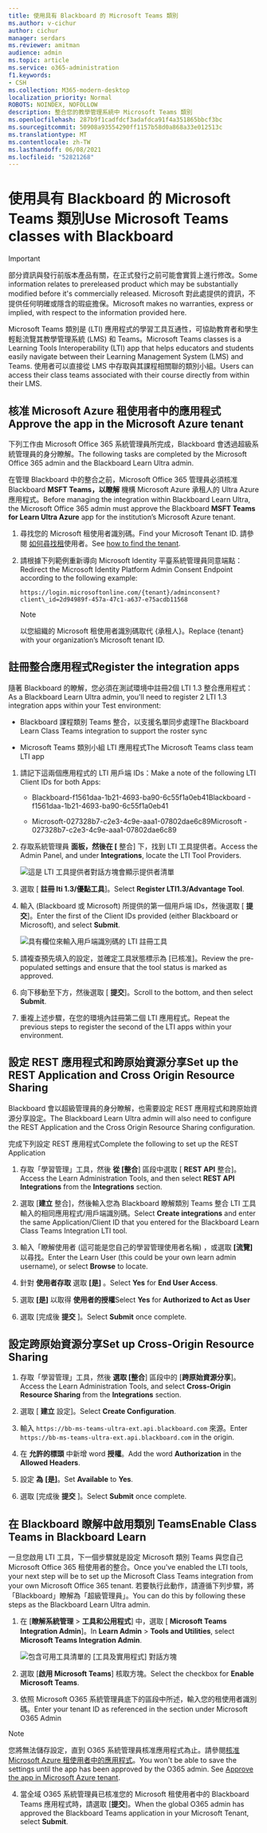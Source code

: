 ```yaml
---
title: 使用具有 Blackboard 的 Microsoft Teams 類別
ms.author: v-cichur
author: cichur
manager: serdars
ms.reviewer: amitman
audience: admin
ms.topic: article
ms.service: o365-administration
f1.keywords:
- CSH
ms.collection: M365-modern-desktop
localization_priority: Normal
ROBOTS: NOINDEX, NOFOLLOW
description: 整合您的教學管理系統中 Microsoft Teams 類別
ms.openlocfilehash: 287b9f1cadfdcf3adafdca91f4a351865bbcf3bc
ms.sourcegitcommit: 50908a93554290ff1157b58d0a868a33e012513c
ms.translationtype: MT
ms.contentlocale: zh-TW
ms.lasthandoff: 06/08/2021
ms.locfileid: "52821268"
---
```

# <a name="use-microsoft-teams-classes-with-blackboard"></a><span data-ttu-id="16433-103">使用具有 Blackboard 的 Microsoft Teams 類別</span><span class="sxs-lookup"><span data-stu-id="16433-103">Use Microsoft Teams classes with Blackboard</span></span>

> [!IMPORTANT]
> <span data-ttu-id="16433-104">部分資訊與發行前版本產品有關，在正式發行之前可能會實質上進行修改。</span><span class="sxs-lookup"><span data-stu-id="16433-104">Some information relates to prereleased product which may be substantially modified before it's commercially released.</span></span> <span data-ttu-id="16433-105">Microsoft 對此處提供的資訊，不提供任何明確或隱含的瑕疵擔保。</span><span class="sxs-lookup"><span data-stu-id="16433-105">Microsoft makes no warranties, express or implied, with respect to the information provided here.</span></span>

<span data-ttu-id="16433-106">Microsoft Teams 類別是 (LTI) 應用程式的學習工具互通性，可協助教育者和學生輕鬆流覽其教學管理系統 (LMS) 和 Teams。</span><span class="sxs-lookup"><span data-stu-id="16433-106">Microsoft Teams classes is a Learning Tools Interoperability (LTI) app that helps educators and students easily navigate between their Learning Management System (LMS) and Teams.</span></span> <span data-ttu-id="16433-107">使用者可以直接從 LMS 中存取與其課程相關聯的類別小組。</span><span class="sxs-lookup"><span data-stu-id="16433-107">Users can access their class teams associated with their course directly from within their LMS.</span></span>

## <a name="approve-the-app-in-the-microsoft-azure-tenant"></a><span data-ttu-id="16433-108">核准 Microsoft Azure 租使用者中的應用程式</span><span class="sxs-lookup"><span data-stu-id="16433-108">Approve the app in the Microsoft Azure tenant</span></span>

<span data-ttu-id="16433-109">下列工作由 Microsoft Office 365 系統管理員所完成，Blackboard 會透過超級系統管理員的身分瞭解。</span><span class="sxs-lookup"><span data-stu-id="16433-109">The following tasks are completed by the Microsoft Office 365 admin and the Blackboard Learn Ultra admin.</span></span>

<span data-ttu-id="16433-110">在管理 Blackboard 中的整合之前，Microsoft Office 365 管理員必須核准 Blackboard **MSFT Teams，以瞭解** 機構 Microsoft Azure 承租人的 Ultra Azure 應用程式。</span><span class="sxs-lookup"><span data-stu-id="16433-110">Before managing the integration within Blackboard Learn Ultra, the Microsoft Office 365 admin must approve the Blackboard **MSFT Teams for Learn Ultra Azure** app for the institution’s Microsoft Azure tenant.</span></span>

1. <span data-ttu-id="16433-111">尋找您的 Microsoft 租使用者識別碼。</span><span class="sxs-lookup"><span data-stu-id="16433-111">Find your Microsoft Tenant ID.</span></span> <span data-ttu-id="16433-112">請參閱 [如何尋找租](/azure/active-directory/fundamentals/active-directory-how-to-find-tenant)使用者。</span><span class="sxs-lookup"><span data-stu-id="16433-112">See [how to find the tenant](/azure/active-directory/fundamentals/active-directory-how-to-find-tenant).</span></span>

2. <span data-ttu-id="16433-113">請根據下列範例重新導向 Microsoft Identity 平臺系統管理員同意端點：</span><span class="sxs-lookup"><span data-stu-id="16433-113">Redirect the Microsoft Identity Platform Admin Consent Endpoint according to the following example:</span></span>

   `https://login.microsoftonline.com/{tenant}/adminconsent?client\_id=2d94989f-457a-47c1-a637-e75acdb11568`

   > [!NOTE]
   > <span data-ttu-id="16433-114">以您組織的 Microsoft 租使用者識別碼取代 {承租人}。</span><span class="sxs-lookup"><span data-stu-id="16433-114">Replace {tenant} with your organization’s Microsoft tenant ID.</span></span>

## <a name="register-the-integration-apps"></a><span data-ttu-id="16433-115">註冊整合應用程式</span><span class="sxs-lookup"><span data-stu-id="16433-115">Register the integration apps</span></span>

<span data-ttu-id="16433-116">隨著 Blackboard 的瞭解，您必須在測試環境中註冊2個 LTI 1.3 整合應用程式：</span><span class="sxs-lookup"><span data-stu-id="16433-116">As a Blackboard Learn Ultra admin, you'll need to register 2 LTI 1.3 integration apps within your Test environment:</span></span>

- <span data-ttu-id="16433-117">Blackboard 課程類別 Teams 整合，以支援名單同步處理</span><span class="sxs-lookup"><span data-stu-id="16433-117">The Blackboard Learn Class Teams integration to support the roster sync</span></span>

- <span data-ttu-id="16433-118">Microsoft Teams 類別小組 LTI 應用程式</span><span class="sxs-lookup"><span data-stu-id="16433-118">The Microsoft Teams class team LTI app</span></span>

1. <span data-ttu-id="16433-119">請記下這兩個應用程式的 LTI 用戶端 IDs：</span><span class="sxs-lookup"><span data-stu-id="16433-119">Make a note of the following LTI Client IDs for both Apps:</span></span>

    - <span data-ttu-id="16433-120">Blackboard-f1561daa-1b21-4693-ba90-6c55f1a0eb41</span><span class="sxs-lookup"><span data-stu-id="16433-120">Blackboard - f1561daa-1b21-4693-ba90-6c55f1a0eb41</span></span>

    - <span data-ttu-id="16433-121">Microsoft-027328b7-c2e3-4c9e-aaa1-07802dae6c89</span><span class="sxs-lookup"><span data-stu-id="16433-121">Microsoft - 027328b7-c2e3-4c9e-aaa1-07802dae6c89</span></span>

2. <span data-ttu-id="16433-122">存取系統管理員 **面板，然後在 [** 整合] 下，找到 LTI 工具提供者。</span><span class="sxs-lookup"><span data-stu-id="16433-122">Access the Admin Panel, and under **Integrations**, locate the LTI Tool Providers.</span></span>

   ![這是 LTI 工具提供者對話方塊會顯示提供者清單](../media/lti-media/lti-tool-providers.png)

3. <span data-ttu-id="16433-124">選取 [ **註冊 lti 1.3/優點工具**]。</span><span class="sxs-lookup"><span data-stu-id="16433-124">Select **Register LTI1.3/Advantage Tool**.</span></span>

4. <span data-ttu-id="16433-125">輸入 (Blackboard 或 Microsoft) 所提供的第一個用戶端 IDs，然後選取 [ **提交**]。</span><span class="sxs-lookup"><span data-stu-id="16433-125">Enter the first of the Client IDs provided (either Blackboard or Microsoft), and select **Submit**.</span></span>

   ![具有欄位來輸入用戶端識別碼的 LTI 註冊工具](../media/lti-media/register-tool.png)

5. <span data-ttu-id="16433-127">請複查預先填入的設定，並確定工具狀態標示為 [已核准]。</span><span class="sxs-lookup"><span data-stu-id="16433-127">Review the pre-populated settings and ensure that the tool status is marked as approved.</span></span>

6. <span data-ttu-id="16433-128">向下移動至下方，然後選取 [ **提交**]。</span><span class="sxs-lookup"><span data-stu-id="16433-128">Scroll to the bottom, and then select **Submit**.</span></span>

7. <span data-ttu-id="16433-129">重複上述步驟，在您的環境內註冊第二個 LTI 應用程式。</span><span class="sxs-lookup"><span data-stu-id="16433-129">Repeat the previous steps to register the second of the LTI apps within your environment.</span></span>

## <a name="set-up-the-rest-application-and-cross-origin-resource-sharing"></a><span data-ttu-id="16433-130">設定 REST 應用程式和跨原始資源分享</span><span class="sxs-lookup"><span data-stu-id="16433-130">Set up the REST Application and Cross Origin Resource Sharing</span></span>

<span data-ttu-id="16433-131">Blackboard 會以超級管理員的身分瞭解，也需要設定 REST 應用程式和跨原始資源分享設定。</span><span class="sxs-lookup"><span data-stu-id="16433-131">The Blackboard Learn Ultra admin will also need to configure the REST Application and the Cross Origin Resource Sharing configuration.</span></span>

<span data-ttu-id="16433-132">完成下列設定 REST 應用程式</span><span class="sxs-lookup"><span data-stu-id="16433-132">Complete the following to set up the REST Application</span></span>

1. <span data-ttu-id="16433-133">存取「學習管理」工具，然後 **從 [整合**] 區段中選取 [ **REST API** 整合]。</span><span class="sxs-lookup"><span data-stu-id="16433-133">Access the Learn Administration Tools, and then select **REST API Integrations** from the **Integrations** section.</span></span>

2. <span data-ttu-id="16433-134">選取 [**建立** 整合]，然後輸入您為 Blackboard 瞭解類別 Teams 整合 LTI 工具輸入的相同應用程式/用戶端識別碼。</span><span class="sxs-lookup"><span data-stu-id="16433-134">Select **Create integrations** and enter the same Application/Client ID that you entered for the Blackboard Learn Class Teams Integration LTI tool.</span></span>

3. <span data-ttu-id="16433-135">輸入「瞭解使用者 (這可能是您自己的學習管理使用者名稱) ，或選取 **[流覽]** 以尋找。</span><span class="sxs-lookup"><span data-stu-id="16433-135">Enter the Learn User (this could be your own learn admin username), or select **Browse** to locate.</span></span>

4. <span data-ttu-id="16433-136">針對 **使用者存取** 選取 **[是]** 。</span><span class="sxs-lookup"><span data-stu-id="16433-136">Select **Yes** for **End User Access**.</span></span>

5. <span data-ttu-id="16433-137">選取 **[是]** 以取得 **使用者的授權**</span><span class="sxs-lookup"><span data-stu-id="16433-137">Select **Yes** for **Authorized to Act as User**</span></span>

6. <span data-ttu-id="16433-138">選取 [完成後 **提交** ]。</span><span class="sxs-lookup"><span data-stu-id="16433-138">Select **Submit** once complete.</span></span>

## <a name="set-up-cross-origin-resource-sharing"></a><span data-ttu-id="16433-139">設定跨原始資源分享</span><span class="sxs-lookup"><span data-stu-id="16433-139">Set up Cross-Origin Resource Sharing</span></span>

1. <span data-ttu-id="16433-140">存取「學習管理」工具，然後 **選取 [整合**] 區段中的 [**跨原始資源分享**]。</span><span class="sxs-lookup"><span data-stu-id="16433-140">Access the Learn Administration Tools, and select **Cross-Origin Resource Sharing** from the **Integrations** section.</span></span>

2. <span data-ttu-id="16433-141">選取 [ **建立** 設定]。</span><span class="sxs-lookup"><span data-stu-id="16433-141">Select **Create Configuration**.</span></span>

3. <span data-ttu-id="16433-142">輸入 `https://bb-ms-teams-ultra-ext.api.blackboard.com` 來源。</span><span class="sxs-lookup"><span data-stu-id="16433-142">Enter `https://bb-ms-teams-ultra-ext.api.blackboard.com` in the origin.</span></span>

4. <span data-ttu-id="16433-143">在 **允許的標頭** 中新增 word **授權**。</span><span class="sxs-lookup"><span data-stu-id="16433-143">Add the word **Authorization** in the **Allowed Headers**.</span></span>

5. <span data-ttu-id="16433-144">設定 **為** **[是]**。</span><span class="sxs-lookup"><span data-stu-id="16433-144">Set **Available** to **Yes**.</span></span>

6. <span data-ttu-id="16433-145">選取 [完成後 **提交** ]。</span><span class="sxs-lookup"><span data-stu-id="16433-145">Select **Submit** once complete.</span></span>

## <a name="enable-class-teams-in-blackboard-learn"></a><span data-ttu-id="16433-146">在 Blackboard 瞭解中啟用類別 Teams</span><span class="sxs-lookup"><span data-stu-id="16433-146">Enable Class Teams in Blackboard Learn</span></span>

<span data-ttu-id="16433-147">一旦您啟用 LTI 工具，下一個步驟就是設定 Microsoft 類別 Teams 與您自己 Microsoft Office 365 租使用者的整合。</span><span class="sxs-lookup"><span data-stu-id="16433-147">Once you've enabled the LTI tools, your next step will be to set up the Microsoft Class Teams integration from your own Microsoft Office 365 tenant.</span></span> <span data-ttu-id="16433-148">若要執行此動作，請遵循下列步驟，將「Blackboard」瞭解為「超級管理員」。</span><span class="sxs-lookup"><span data-stu-id="16433-148">You can do this by following these steps as the Blackboard Learn Ultra admin.</span></span>

1. <span data-ttu-id="16433-149">在 [**瞭解系統管理**  >  **工具和公用程式**] 中，選取 [ **Microsoft Teams Integration Admin**]。</span><span class="sxs-lookup"><span data-stu-id="16433-149">In **Learn Admin** > **Tools and Utilities**, select **Microsoft Teams Integration Admin**.</span></span>

   ![包含可用工具清單的 [工具及實用程式] 對話方塊](../media/lti-media/tools-utilities.png)

2. <span data-ttu-id="16433-151">選取 [**啟用 Microsoft Teams**] 核取方塊。</span><span class="sxs-lookup"><span data-stu-id="16433-151">Select the checkbox for **Enable Microsoft Teams**.</span></span>

3. <span data-ttu-id="16433-152">依照 Microsoft O365 系統管理員底下的區段中所述，輸入您的租使用者識別碼。</span><span class="sxs-lookup"><span data-stu-id="16433-152">Enter your tenant ID as referenced in the section under Microsoft O365 Admin</span></span>

 > [!NOTE]
 > <span data-ttu-id="16433-153">您將無法儲存設定，直到 O365 系統管理員核准應用程式為止。請參閱[核准 Microsoft Azure 租使用者中的應用程式](#approve-the-app-in-the-microsoft-azure-tenant)。</span><span class="sxs-lookup"><span data-stu-id="16433-153">You won't be able to save the settings until the app has been approved by the O365 admin. See [Approve the app in Microsoft Azure tenant](#approve-the-app-in-the-microsoft-azure-tenant).</span></span>

4. <span data-ttu-id="16433-154">當全域 O365 系統管理員已核准您的 Microsoft 租使用者中的 Blackboard Teams 應用程式時，請選取 [**提交**]。</span><span class="sxs-lookup"><span data-stu-id="16433-154">When the global O365 admin has approved the Blackboard Teams application in your Microsoft Tenant, select **Submit**.</span></span>
